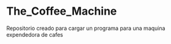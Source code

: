 # The_Coffee_Machine
Repositorio creado para cargar un programa para una maquina expendedora de cafes
